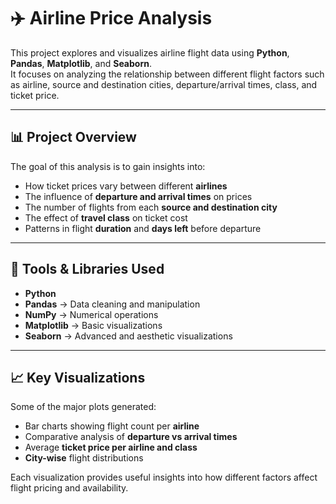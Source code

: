 # ✈️ Airline Price Analysis

This project explores and visualizes airline flight data using **Python**, **Pandas**, **Matplotlib**, and **Seaborn**.  
It focuses on analyzing the relationship between different flight factors such as airline, source and destination cities, departure/arrival times, class, and ticket price.

---

## 📊 Project Overview

The goal of this analysis is to gain insights into:
- How ticket prices vary between different **airlines**
- The influence of **departure and arrival times** on prices
- The number of flights from each **source and destination city**
- The effect of **travel class** on ticket cost
- Patterns in flight **duration** and **days left** before departure

---

## 🧠 Tools & Libraries Used
- **Python**
- **Pandas** → Data cleaning and manipulation  
- **NumPy** → Numerical operations  
- **Matplotlib** → Basic visualizations  
- **Seaborn** → Advanced and aesthetic visualizations  

---

## 📈 Key Visualizations
Some of the major plots generated:
- Bar charts showing flight count per **airline**
- Comparative analysis of **departure vs arrival times**
- Average **ticket price per airline and class**
- **City-wise** flight distributions

Each visualization provides useful insights into how different factors affect flight pricing and availability.
